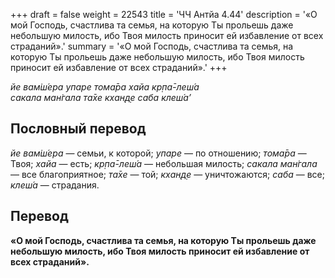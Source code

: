 +++
draft = false
weight = 22543
title = 'ЧЧ Антйа 4.44'
description = '«О мой Господь, счастлива та семья, на которую Ты прольешь даже небольшую милость, ибо Твоя милость приносит ей избавление от всех страданий».'
summary = '«О мой Господь, счастлива та семья, на которую Ты прольешь даже небольшую милость, ибо Твоя милость приносит ей избавление от всех страданий».'
+++

_йе вам̇ш́ера упаре тома̄ра хайа кр̣па̄-леш́а  
сакала ман̇гала та̄хе кхан̣д̣е саба клеш́а’_

## Пословный перевод

_йе_ _вам̇ш́ера_ — семьи, к которой; _упаре_ — по отношению; _тома̄ра_ — Твоя; _хайа_ — есть; _кр̣па̄_\-_леш́а_ — небольшая милость; _сакала_ _ман̇гала_ — все благоприятное; _та̄хе_ — той; _кхан̣д̣е_ — уничтожаются; _саба_ — все; _клеш́а_ — страдания.

## Перевод

**«О мой Господь, счастлива та семья, на которую Ты прольешь даже небольшую милость, ибо Твоя милость приносит ей избавление от всех страданий».**
